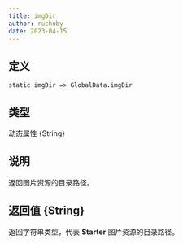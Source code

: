 ```yaml
---
title: imgDir
author: ruchuby
date: 2023-04-15
---
```


## 定义

```ahk
static imgDir => GlobalData.imgDir
```

## 类型

动态属性 \{String\}

## 说明

返回图片资源的目录路径。

## 返回值 {String}

返回字符串类型，代表 **Starter** 图片资源的目录路径。